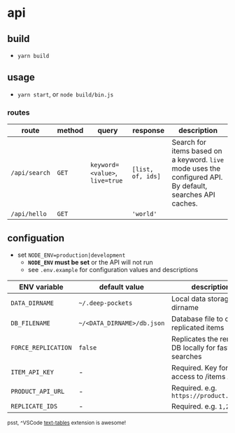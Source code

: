 # api

## build

- `yarn build`

## usage

- `yarn start`, or `node build/bin.js`

### routes

| route         | method | query                          | response          | description                                                                                                  |
| ------------- | ------ | ------------------------------ | ----------------- | ------------------------------------------------------------------------------------------------------------ |
| `/api/search` | `GET`  | `keyword=<value>`, `live=true` | `[list, of, ids]` | Search for items based on a keyword.  `live` mode uses the configured API.  By default, searches API caches. |
| `/api/hello`  | `GET`       |                                | `'world'`         |                                                                                                              |


## configuation

- set `NODE_ENV=production|development`
  - **`NODE_ENV` must be set** or the API will not run
  - see `.env.example` for configuration values and descriptions

| ENV variable        | default value              | description                                          |
| ------------------- | -------------------------- | ---------------------------------------------------- |
| `DATA_DIRNAME`      | `~/.deep-pockets`          | Local data storage dirname                           |
| `DB_FILENAME`       | `~/<DATA_DIRNAME>/db.json` | Database file to cache replicated items              |
| `FORCE_REPLICATION` | `false`                    | Replicates the remote DB locally for faster searches |
| `ITEM_API_KEY`      | -                          | Required. Key for HTTP access to /items API          |
| `PRODUCT_API_URL`   | -                          | Required.  e.g. `https://product.api/v2`             |
| `REPLICATE_IDS`     | -                          | Required.  e.g. `1,2,3`                              |

<small>psst, ^VSCode [text-tables](https://github.com/rpeshkov/vscode-text-tables) extension is awesome!</small>
